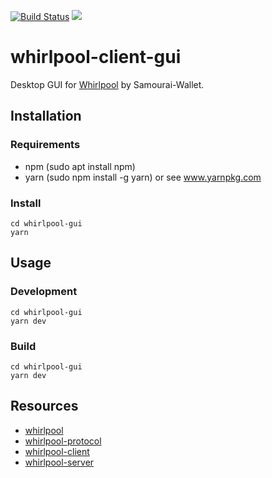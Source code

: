 [![Build Status](https://travis-ci.org/Samourai-Wallet/whirlpool-client-cli.svg?branch=develop)](https://travis-ci.org/Samourai-Wallet/whirlpool-client-cli)
[![](https://jitpack.io/v/Samourai-Wallet/whirlpool-client-cli.svg)](https://jitpack.io/#Samourai-Wallet/whirlpool-client-cli)

# whirlpool-client-gui

Desktop GUI for [Whirlpool](https://github.com/Samourai-Wallet/Whirlpool) by Samourai-Wallet.

## Installation

### Requirements

- npm (sudo apt install npm)
- yarn (sudo npm install -g yarn) or see www.yarnpkg.com

### Install

```
cd whirlpool-gui
yarn
```

## Usage
### Development

```
cd whirlpool-gui
yarn dev
```

### Build

```
cd whirlpool-gui
yarn dev
```

## Resources

- [whirlpool](https://github.com/Samourai-Wallet/Whirlpool)
- [whirlpool-protocol](https://github.com/Samourai-Wallet/whirlpool-protocol)
- [whirlpool-client](https://github.com/Samourai-Wallet/whirlpool-client)
- [whirlpool-server](https://github.com/Samourai-Wallet/whirlpool-server)
